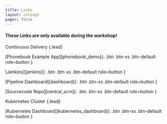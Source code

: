 ```yaml
---
title: Links
layout: colpage
pager: false
---
```


<h4>These Links are only available during the workshop!</h4>

Continuous Delivery
{.lead}

[Phonebook Example App][phonebook_demo]{: .btn .btn-xs .btn-default role=button }

[Jenkins][jenkins]{: .btn .btn-xs .btn-default role=button }

[Pipeline Dashboard][dashboard]{: .btn .btn-xs .btn-default role=button }

[Sourcecode Repo][central_scm]{: .btn .btn-xs .btn-default role=button }

Kubernetes Cluster
{.lead}

[Kubernetes Dashboard][kubernetes_dashboard]{: .btn .btn-xs .btn-default role=button }
